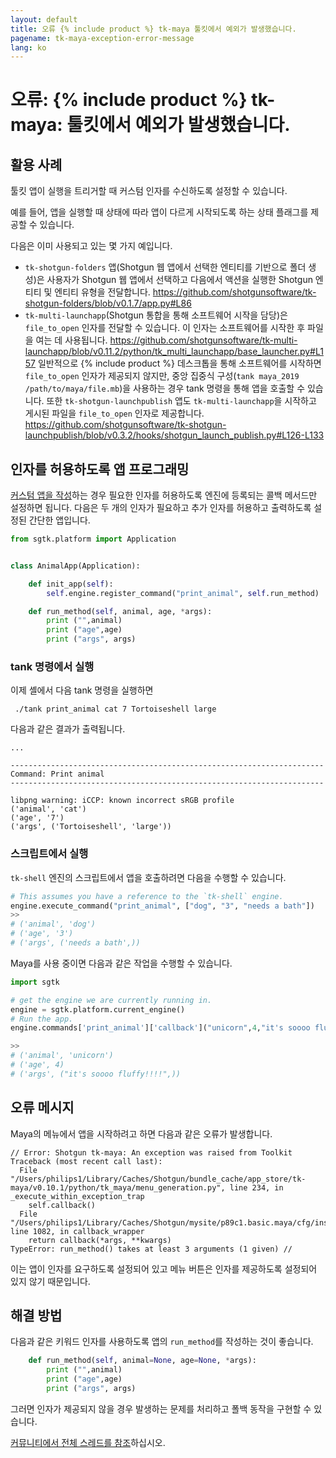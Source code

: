 ```yaml
---
layout: default
title: 오류 {% include product %} tk-maya 툴킷에서 예외가 발생했습니다.
pagename: tk-maya-exception-error-message
lang: ko
---
```


# 오류: {% include product %} tk-maya: 툴킷에서 예외가 발생했습니다.

## 활용 사례

툴킷 앱이 실행을 트리거할 때 커스텀 인자를 수신하도록 설정할 수 있습니다.

예를 들어, 앱을 실행할 때 상태에 따라 앱이 다르게 시작되도록 하는 상태 플래그를 제공할 수 있습니다.

다음은 이미 사용되고 있는 몇 가지 예입니다.

- `tk-shotgun-folders` 앱(Shotgun 웹 앱에서 선택한 엔티티를 기반으로 폴더 생성)은 사용자가 Shotgun 웹 앱에서 선택하고 다음에서 액션을 실행한 Shotgun 엔티티 및 엔티티 유형을 전달합니다.
   https://github.com/shotgunsoftware/tk-shotgun-folders/blob/v0.1.7/app.py#L86
- `tk-multi-launchapp`(Shotgun 통합을 통해 소프트웨어 시작을 담당)은 `file_to_open` 인자를 전달할 수 있습니다. 이 인자는 소프트웨어를 시작한 후 파일을 여는 데 사용됩니다.
   https://github.com/shotgunsoftware/tk-multi-launchapp/blob/v0.11.2/python/tk_multi_launchapp/base_launcher.py#L157
   일반적으로 {% include product %} 데스크톱을 통해 소프트웨어를 시작하면 `file_to_open` 인자가 제공되지 않지만, 중앙 집중식 구성(`tank maya_2019 /path/to/maya/file.mb`)을 사용하는 경우 tank 명령을 통해 앱을 호출할 수 있습니다.
   또한 `tk-shotgun-launchpublish` 앱도 `tk-multi-launchapp`을 시작하고 게시된 파일을 `file_to_open` 인자로 제공합니다.
   https://github.com/shotgunsoftware/tk-shotgun-launchpublish/blob/v0.3.2/hooks/shotgun_launch_publish.py#L126-L133

## 인자를 허용하도록 앱 프로그래밍

[커스텀 앱을 작성](https://developer.shotgridsoftware.com/ko/2e5ed7bb/)하는 경우 필요한 인자를 허용하도록 엔진에 등록되는 콜백 메서드만 설정하면 됩니다.
다음은 두 개의 인자가 필요하고 추가 인자를 허용하고 출력하도록 설정된 간단한 앱입니다.

```python
from sgtk.platform import Application


class AnimalApp(Application):

    def init_app(self):
        self.engine.register_command("print_animal", self.run_method)

    def run_method(self, animal, age, *args):
        print ("",animal)
        print ("age",age)
        print ("args", args)
```

### tank 명령에서 실행

이제 셸에서 다음 tank 명령을 실행하면

```
 ./tank print_animal cat 7 Tortoiseshell large
```

다음과 같은 결과가 출력됩니다.

```
...

----------------------------------------------------------------------
Command: Print animal
----------------------------------------------------------------------

libpng warning: iCCP: known incorrect sRGB profile
('animal', 'cat')
('age', '7')
('args', ('Tortoiseshell', 'large'))
```
### 스크립트에서 실행

`tk-shell` 엔진의 스크립트에서 앱을 호출하려면 다음을 수행할 수 있습니다.

```python
# This assumes you have a reference to the `tk-shell` engine.
engine.execute_command("print_animal", ["dog", "3", "needs a bath"])
>>
# ('animal', 'dog')
# ('age', '3')
# ('args', ('needs a bath',))
```

Maya를 사용 중이면 다음과 같은 작업을 수행할 수 있습니다.

```python
import sgtk

# get the engine we are currently running in.
engine = sgtk.platform.current_engine()
# Run the app.
engine.commands['print_animal']['callback']("unicorn",4,"it's soooo fluffy!!!!")

>>
# ('animal', 'unicorn')
# ('age', 4)
# ('args', ("it's soooo fluffy!!!!",))
```

## 오류 메시지

Maya의 메뉴에서 앱을 시작하려고 하면 다음과 같은 오류가 발생합니다.

```
// Error: Shotgun tk-maya: An exception was raised from Toolkit
Traceback (most recent call last):
  File "/Users/philips1/Library/Caches/Shotgun/bundle_cache/app_store/tk-maya/v0.10.1/python/tk_maya/menu_generation.py", line 234, in _execute_within_exception_trap
    self.callback()
  File "/Users/philips1/Library/Caches/Shotgun/mysite/p89c1.basic.maya/cfg/install/core/python/tank/platform/engine.py", line 1082, in callback_wrapper
    return callback(*args, **kwargs)
TypeError: run_method() takes at least 3 arguments (1 given) //
```

이는 앱이 인자를 요구하도록 설정되어 있고 메뉴 버튼은 인자를 제공하도록 설정되어 있지 않기 때문입니다.

## 해결 방법

다음과 같은 키워드 인자를 사용하도록 앱의 `run_method`를 작성하는 것이 좋습니다.

```python
    def run_method(self, animal=None, age=None, *args):
        print ("",animal)
        print ("age",age)
        print ("args", args)
```
그러면 인자가 제공되지 않을 경우 발생하는 문제를 처리하고 폴백 동작을 구현할 수 있습니다.

[커뮤니티에서 전체 스레드를 참조](https://community.shotgridsoftware.com/t/custom-app-args/8893)하십시오.

